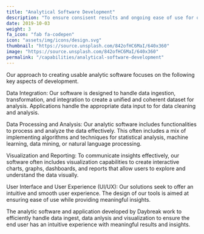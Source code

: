 ```yaml
---
title: "Analytical Software Development"
description: "To ensure consisent results and ongoing ease of use for our end users, we create analytic software and app development. Developing software solutions enable organizations to gather, process, analyze, and visualize data in order to extract insights, make informed decisions, and gain a competitive advantage"
date: 2019-10-03
weight: 3
fa_icon: "fab fa-codepen"
icon: "assets/img/icons/design.svg"
thumbnail: "https://source.unsplash.com/842ofHC6MaI/640x360"
image: "https://source.unsplash.com/842ofHC6MaI/640x360"
permalink: "/capabilities/analytical-software-development"
---
```


Our approach to creating usable analytic software focuses on the following key aspects of development. 

Data Integration: Our software is designed to handle data ingestion, transformation, and integration to create a unified and coherent dataset for analysis. Applications handle the appropriate data input to for data cleaning and analysis. 

Data Processing and Analysis: Our analytic software includes functionalities to process and analyze the data effectively. This often includes a mix of implementing algorithms and techniques for statistical analysis, machine learning, data mining, or natural language processing. 

Visualization and Reporting: To communicate insights effectively, our software often includes visualization capabilities to create interactive charts, graphs, dashboards, and reports that allow users to explore and understand the data visually.

User Interface and User Experience (UI/UX): Our solutions seek to offer an intuitive and smooth user experience. The design of our tools is aimed at ensuring ease of use while providing meaningful insights. 

The analytic software and application developed by Daybreak work to efficiently handle data ingest, data anlysis and visualization to ensure the end user has an intuitive experience with meaningful results and insights. 

